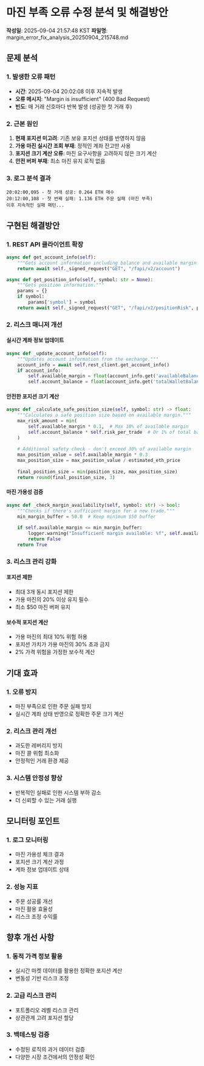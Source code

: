 # 마진 부족 오류 수정 분석 및 해결방안

**작성일**: 2025-09-04 21:57:48 KST
**파일명**: margin_error_fix_analysis_20250904_215748.md

## 문제 분석

### 1. 발생한 오류 패턴
- **시간**: 2025-09-04 20:02:08 이후 지속적 발생
- **오류 메시지**: "Margin is insufficient" (400 Bad Request)
- **빈도**: 매 거래 신호마다 반복 발생 (성공한 첫 거래 후)

### 2. 근본 원인
1. **현재 포지션 미고려**: 기존 보유 포지션 상태를 반영하지 않음
2. **가용 마진 실시간 조회 부재**: 정적인 계좌 잔고만 사용
3. **포지션 크기 계산 오류**: 마진 요구사항을 고려하지 않은 크기 계산
4. **안전 버퍼 부재**: 최소 마진 유지 로직 없음

### 3. 로그 분석 결과
```
20:02:00,095 - 첫 거래 성공: 0.264 ETH 매수
20:12:00,108 - 첫 번째 실패: 1.136 ETH 주문 실패 (마진 부족)
이후 지속적인 실패 패턴...
```

## 구현된 해결방안

### 1. REST API 클라이언트 확장
```python
async def get_account_info(self):
    """Gets account information including balance and available margin."""
    return await self._signed_request("GET", "/fapi/v2/account")

async def get_position_info(self, symbol: str = None):
    """Gets position information."""
    params = {}
    if symbol:
        params['symbol'] = symbol
    return await self._signed_request("GET", "/fapi/v2/positionRisk", params)
```

### 2. 리스크 매니저 개선
#### 실시간 계좌 정보 업데이트
```python
async def _update_account_info(self):
    """Updates account information from the exchange."""
    account_info = await self.rest_client.get_account_info()
    if account_info:
        self.available_margin = float(account_info.get('availableBalance', 0))
        self.account_balance = float(account_info.get('totalWalletBalance', self.account_balance))
```

#### 안전한 포지션 크기 계산
```python
async def _calculate_safe_position_size(self, symbol: str) -> float:
    """Calculates a safe position size based on available margin."""
    max_risk_amount = min(
        self.available_margin * 0.1,  # Max 10% of available margin
        self.account_balance * self.risk_per_trade  # Or 1% of total balance
    )
    
    # Additional safety check - don't exceed 30% of available margin
    max_position_value = self.available_margin * 0.3
    max_position_size = max_position_value / estimated_eth_price
    
    final_position_size = min(position_size, max_position_size)
    return round(final_position_size, 3)
```

#### 마진 가용성 검증
```python
async def _check_margin_availability(self, symbol: str) -> bool:
    """Checks if there's sufficient margin for a new trade."""
    min_margin_buffer = 50.0  # Keep minimum $50 buffer
    
    if self.available_margin <= min_margin_buffer:
        logger.warning("Insufficient margin available: %f", self.available_margin)
        return False
    return True
```

### 3. 리스크 관리 강화
#### 포지션 제한
- 최대 3개 동시 포지션 제한
- 가용 마진의 20% 이상 유지 필수
- 최소 $50 마진 버퍼 유지

#### 보수적 포지션 계산
- 가용 마진의 최대 10% 위험 허용
- 포지션 가치가 가용 마진의 30% 초과 금지
- 2% 가격 위험을 가정한 보수적 계산

## 기대 효과

### 1. 오류 방지
- 마진 부족으로 인한 주문 실패 방지
- 실시간 계좌 상태 반영으로 정확한 주문 크기 계산

### 2. 리스크 관리 개선
- 과도한 레버리지 방지
- 마진 콜 위험 최소화
- 안정적인 거래 환경 제공

### 3. 시스템 안정성 향상
- 반복적인 실패로 인한 시스템 부하 감소
- 더 신뢰할 수 있는 거래 실행

## 모니터링 포인트

### 1. 로그 모니터링
- 마진 가용성 체크 결과
- 포지션 크기 계산 과정
- 계좌 정보 업데이트 상태

### 2. 성능 지표
- 주문 성공률 개선
- 마진 활용 효율성
- 리스크 조정 수익률

## 향후 개선 사항

### 1. 동적 가격 정보 활용
- 실시간 마켓 데이터를 활용한 정확한 포지션 계산
- 변동성 기반 리스크 조정

### 2. 고급 리스크 관리
- 포트폴리오 레벨 리스크 관리
- 상관관계 고려 포지션 할당

### 3. 백테스팅 검증
- 수정된 로직의 과거 데이터 검증
- 다양한 시장 조건에서의 안정성 확인
